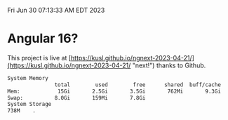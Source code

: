 Fri Jun 30 07:13:33 AM EDT 2023

# Angular 16?


This project is live at [https://kusl.github.io/ngnext-2023-04-21/](https://kusl.github.io/ngnext-2023-04-21/ "next!") thanks to Github.

```bash
System Memory
               total        used        free      shared  buff/cache   available
Mem:            15Gi       2.5Gi       3.5Gi       762Mi       9.3Gi        11Gi
Swap:          8.0Gi       159Mi       7.8Gi
System Storage
738M	.
```
